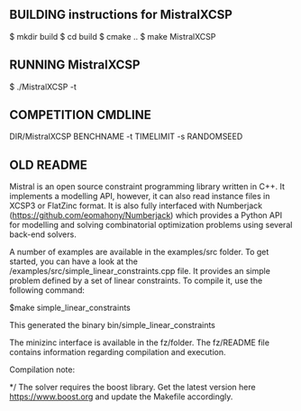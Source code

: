 
## BUILDING instructions for MistralXCSP

$ mkdir build
$ cd build
$ cmake ..
$ make MistralXCSP

## RUNNING MistralXCSP

$ ./MistralXCSP <xml file> -t <time limit in seconds>

## COMPETITION CMDLINE

DIR/MistralXCSP BENCHNAME -t TIMELIMIT -s RANDOMSEED


## OLD README

Mistral is an open source constraint programming library written in C++. It implements a modelling API, however, it can also read instance files in XCSP3 or FlatZinc format. It is also fully interfaced with Numberjack (https://github.com/eomahony/Numberjack) which provides a Python API for modelling and solving combinatorial optimization problems using several back-end solvers.

A number of examples are available in the examples/src folder. To get started, you can have a look at the /examples/src/simple_linear_constraints.cpp file. It provides an simple problem defined by a set of linear constraints.  To compile it, use the following command: 

$make simple_linear_constraints 

This generated the binary bin/simple_linear_constraints


The minizinc interface is available in the fz/folder. The fz/README file contains information regarding compilation and execution. 

Compilation note:

*/ The solver requires the boost library. Get the latest version here https://www.boost.org and update the Makefile accordingly.

